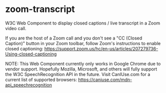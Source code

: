 # zoom-transcript
W3C Web Component to display closed captions / live transcript in a Zoom video call.

If you are the host of a Zoom call and you don't see a "CC (Closed Caption)" button in your Zoom toolbar, follow Zoom's instructions to enable closed captioning: https://support.zoom.us/hc/en-us/articles/207279736-Using-closed-captioning 

NOTE: This Web Component currently only works in Google Chrome due to vendor support. Hopefully Mozilla, Microsoft, and others will fully support the W3C SpeechRecognition API in the future. Visit CanIUse.com for a current list of supported browsers: https://caniuse.com/mdn-api_speechrecognition 
